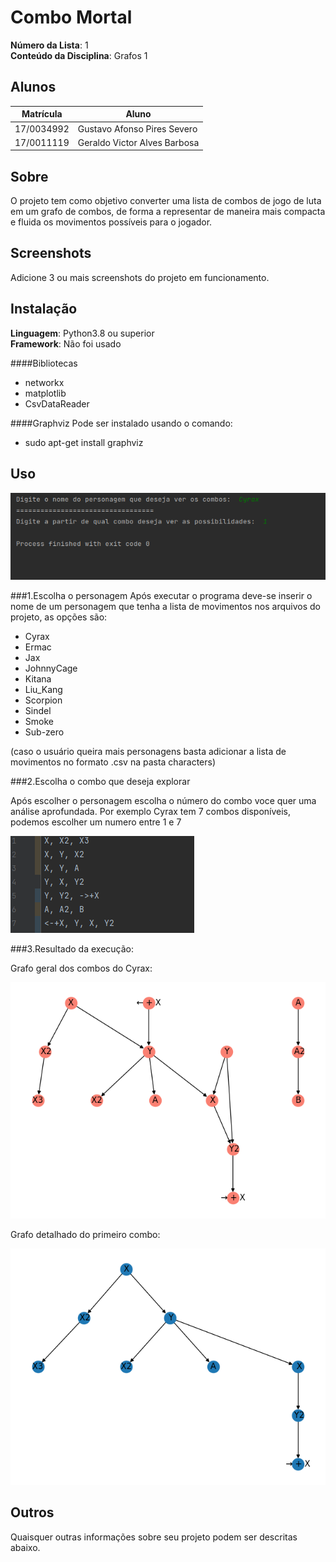 # Combo Mortal

**Número da Lista**: 1<br>
**Conteúdo da Disciplina**: Grafos 1<br>

## Alunos
|Matrícula | Aluno |
| -- | -- |
| 17/0034992  |  Gustavo Afonso Pires Severo  |
| 17/0011119  |  Geraldo Victor Alves Barbosa |

## Sobre 
O projeto tem como objetivo converter uma lista de combos de jogo de luta em um grafo de combos, de forma a representar de maneira mais compacta e fluida os movimentos possíveis para o jogador. 

## Screenshots
Adicione 3 ou mais screenshots do projeto em funcionamento.

## Instalação 
**Linguagem**: Python3.8 ou superior<br>
**Framework**: Não foi usado<br>

####Bibliotecas 
- networkx
- matplotlib
- CsvDataReader

####Graphviz
Pode ser instalado usando o comando:
- sudo apt-get install graphviz

## Uso 

![alt text](screenshots/terminal.png)

###1.Escolha o personagem
Após executar o programa deve-se inserir o nome de um personagem que tenha a lista de movimentos nos arquivos do projeto, as opções são:
- Cyrax
- Ermac
- Jax
- JohnnyCage
- Kitana
- Liu_Kang
- Scorpion
- Sindel
- Smoke
- Sub-zero

(caso o usuário queira mais personagens basta adicionar a lista de movimentos no formato .csv na pasta characters)

###2.Escolha o combo que deseja explorar

Após escolher o personagem escolha o número do combo voce quer uma análise aprofundada.
Por exemplo Cyrax tem 7 combos disponíveis, podemos escolher um numero entre 1 e 7

![alt text](screenshots/CombosCyrax.png)


###3.Resultado da execução:

Grafo geral dos combos do Cyrax:

![alt text](screenshots/cyrax_geral.png)

Grafo detalhado do primeiro combo:

![alt text](screenshots/cyrax_primeiro.png)

## Outros 
Quaisquer outras informações sobre seu projeto podem ser descritas abaixo.




